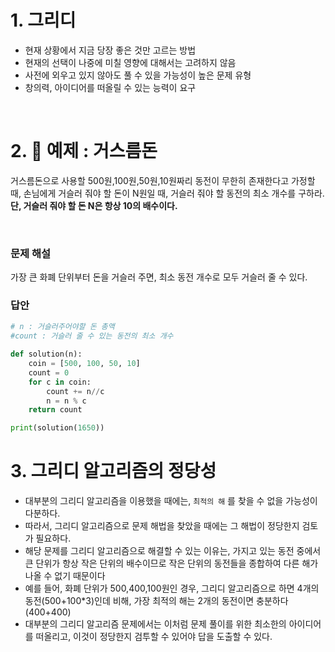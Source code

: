 # 1. 그리디

-   현재 상황에서 지금 당장 좋은 것만 고르는 방법
-   현재의 선택이 나중에 미칠 영향에 대해서는 고려하지 않음
-   사전에 외우고 있지 않아도 풀 수 있을 가능성이 높은 문제 유형
-   창의력, 아이디어를 떠올릴 수 있는 능력이 요구

<br>

# 2. 👛 예제 : 거스름돈

거스름돈으로 사용할 500원,100원,50원,10원짜리 동전이 무한히 존재한다고 가정할 때, 손님에게 거슬러 줘야 할 돈이 N원일 때, 거슬러 줘야 할 동전의 최소 개수를 구하라. **단, 거슬러 줘야 할 돈 N은 항상 10의 배수이다.**

<br>

### 문제 해설

가장 큰 화폐 단위부터 돈을 거슬러 주면, 최소 동전 개수로 모두 거슬러 줄 수 있다.

### 답안

```python
# n : 거슬러주어야할 돈 총액
#count : 거슬러 줄 수 있는 동전의 최소 개수

def solution(n):
    coin = [500, 100, 50, 10]
    count = 0
    for c in coin:
        count += n//c
        n = n % c
    return count

print(solution(1650))
```

# 3. 그리디 알고리즘의 정당성

-   대부분의 그리디 알고리즘을 이용했을 때에는, `최적의 해` 를 찾을 수 없을 가능성이 다분하다.
-   따라서, 그리디 알고리즘으로 문제 해법을 찾았을 때에는 그 해법이 정당한지 검토가 필요하다.
-   해당 문제를 그리디 알고리즘으로 해결할 수 있는 이유는, 가지고 있는 동전 중에서 큰 단위가 항상 작은 단위의 배수이므로 작은 단위의 동전들을 종합하여 다른 해가 나올 수 없기 때문이다
-   예를 들어, 화폐 단위가 500,400,100원인 경우, 그리디 알고리즘으로 하면 4개의 동전(500+100\*3)인데 비해, 가장 최적의 해는 2개의 동전이면 충분하다(400+400)
-   대부분의 그리디 알고리즘 문제에서는 이처럼 문제 풀이를 위한 최소한의 아이디어를 떠올리고, 이것이 정당한지 검투할 수 있어야 답을 도출할 수 있다.
